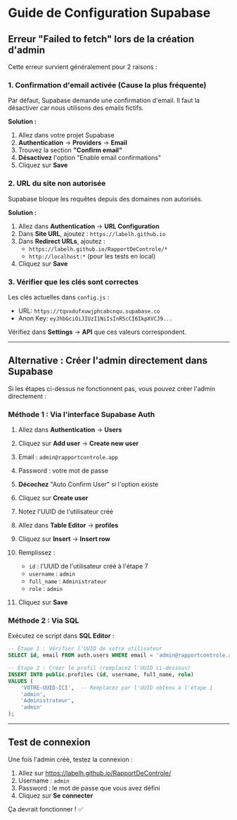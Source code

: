 # Guide de Configuration Supabase

## Erreur "Failed to fetch" lors de la création d'admin

Cette erreur survient généralement pour 2 raisons :

### 1. **Confirmation d'email activée** (Cause la plus fréquente)

Par défaut, Supabase demande une confirmation d'email. Il faut la désactiver car nous utilisons des emails fictifs.

**Solution :**

1. Allez dans votre projet Supabase
2. **Authentication** → **Providers** → **Email**
3. Trouvez la section **"Confirm email"**
4. **Désactivez** l'option "Enable email confirmations"
5. Cliquez sur **Save**

### 2. **URL du site non autorisée**

Supabase bloque les requêtes depuis des domaines non autorisés.

**Solution :**

1. Allez dans **Authentication** → **URL Configuration**
2. Dans **Site URL**, ajoutez : `https://labelh.github.io`
3. Dans **Redirect URLs**, ajoutez :
   - `https://labelh.github.io/RapportDeControle/*`
   - `http://localhost:*` (pour les tests en local)
4. Cliquez sur **Save**

### 3. **Vérifier que les clés sont correctes**

Les clés actuelles dans `config.js` :
- URL: `https://tqvxdufxuwjphcabcnqu.supabase.co`
- Anon Key: `eyJhbGciOiJIUzI1NiIsInR5cCI6IkpXVCJ9...`

Vérifiez dans **Settings** → **API** que ces valeurs correspondent.

---

## Alternative : Créer l'admin directement dans Supabase

Si les étapes ci-dessus ne fonctionnent pas, vous pouvez créer l'admin directement :

### Méthode 1 : Via l'interface Supabase Auth

1. Allez dans **Authentication** → **Users**
2. Cliquez sur **Add user** → **Create new user**
3. Email : `admin@rapportcontrole.app`
4. Password : votre mot de passe
5. **Décochez** "Auto Confirm User" si l'option existe
6. Cliquez sur **Create user**
7. Notez l'UUID de l'utilisateur créé

8. Allez dans **Table Editor** → **profiles**
9. Cliquez sur **Insert** → **Insert row**
10. Remplissez :
    - `id` : l'UUID de l'utilisateur créé à l'étape 7
    - `username` : `admin`
    - `full_name` : `Administrateur`
    - `role` : `admin`
11. Cliquez sur **Save**

### Méthode 2 : Via SQL

Exécutez ce script dans **SQL Editor** :

```sql
-- Étape 1 : Vérifier l'UUID de votre utilisateur
SELECT id, email FROM auth.users WHERE email = 'admin@rapportcontrole.app';

-- Étape 2 : Créer le profil (remplacez l'UUID ci-dessous)
INSERT INTO public.profiles (id, username, full_name, role)
VALUES (
    'VOTRE-UUID-ICI',  -- Remplacez par l'UUID obtenu à l'étape 1
    'admin',
    'Administrateur',
    'admin'
);
```

---

## Test de connexion

Une fois l'admin créé, testez la connexion :

1. Allez sur https://labelh.github.io/RapportDeControle/
2. Username : `admin`
3. Password : le mot de passe que vous avez défini
4. Cliquez sur **Se connecter**

Ça devrait fonctionner ! ✅
